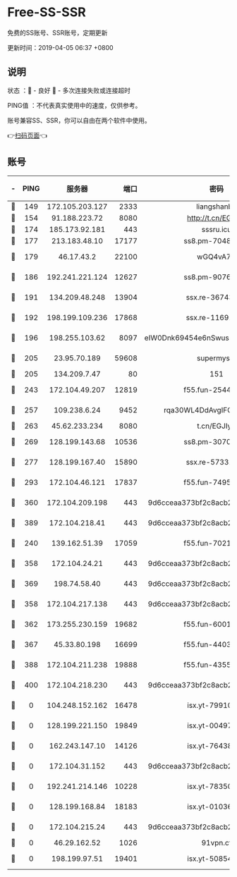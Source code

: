 # Free-SS-SSR

免费的SS账号、SSR账号，定期更新

更新时间：2019-04-05 06:37 +0800

## 说明

状态     ：🙂 - 良好 🙁 - 多次连接失败或连接超时

PING值   ：不代表真实使用中的速度，仅供参考。

账号兼容SS、SSR，你可以自由在两个软件中使用。

👉[扫码页面](https://liesauer.github.io/Free-SS-SSR/)👈

## 账号

|-|PING|服务器|端口|密码|加密方式|区域|
|:----:|:----:|:-----:|-----:|:----:|:----:|:----:|
|🙂|149|172.105.203.127|2333|liangshanbo|chacha20|JP|
|🙂|154|91.188.223.72|8080|http://t.cn/EGJIyrl|rc4-md5|RU|
|🙂|174|185.173.92.181|443|sssru.icu|rc4-md5|RU|
|🙂|177|213.183.48.10|17177|ss8.pm-70485550|rc4-md5|RU|
|🙂|179|46.17.43.2|22100|wGQ4vA7D|aes-256-gcm|RU|
|🙂|186|192.241.221.124|12627|ss8.pm-90761308|aes-256-cfb|US|
|🙂|191|134.209.48.248|13904|ssx.re-36743043|aes-256-cfb|US|
|🙂|192|198.199.109.236|17868|ssx.re-11691395|aes-256-cfb|US|
|🙂|196|198.255.103.62|8097|eIW0Dnk69454e6nSwuspv9DmS201tQ0D|aes-256-cfb|US|
|🙂|205|23.95.70.189|59608|supermyssr|chacha20-ietf|US|
|🙂|205|134.209.7.47|80|151|chacha20|US|
|🙂|243|172.104.49.207|12819|f55.fun-25442615|aes-256-cfb|SG|
|🙂|257|109.238.6.24|9452|rqa30WL4DdAvgIFG6Fs3znzTa|aes-256-cfb|FR|
|🙂|263|45.62.233.234|8080|t.cn/EGJIyrl|rc4-md5|CA|
|🙂|269|128.199.143.68|10536|ss8.pm-30707550|aes-256-cfb|SG|
|🙂|277|128.199.167.40|15890|ssx.re-57331403|aes-256-cfb|SG|
|🙂|293|172.104.46.121|17837|f55.fun-74959561|aes-256-cfb|SG|
|🙂|360|172.104.209.198|443|9d6cceaa373bf2c8acb22e60b6a58be6|aes-256-cfb|US|
|🙂|389|172.104.218.41|443|9d6cceaa373bf2c8acb22e60b6a58be6|aes-256-cfb|US|
|🙂|240|139.162.51.39|17059|f55.fun-70212251|aes-256-cfb|SG|
|🙂|358|172.104.24.21|443|9d6cceaa373bf2c8acb22e60b6a58be6|aes-256-cfb|US|
|🙂|369|198.74.58.40|443|9d6cceaa373bf2c8acb22e60b6a58be6|aes-256-cfb|US|
|🙁|358|172.104.217.138|443|9d6cceaa373bf2c8acb22e60b6a58be6|aes-256-cfb|US|
|🙁|362|173.255.230.159|19682|f55.fun-60016732|aes-256-cfb|US|
|🙁|367|45.33.80.198|16699|f55.fun-44032536|aes-256-cfb|US|
|🙁|388|172.104.211.238|19888|f55.fun-43554596|aes-256-cfb|US|
|🙁|400|172.104.218.230|443|9d6cceaa373bf2c8acb22e60b6a58be6|aes-256-cfb|US|
|🙁|0|104.248.152.162|16478|isx.yt-79910339|aes-256-cfb|SG|
|🙁|0|128.199.221.150|19849|isx.yt-00497856|aes-256-cfb|SG|
|🙁|0|162.243.147.10|14126|isx.yt-76438840|aes-256-cfb|US|
|🙁|0|172.104.31.152|443|9d6cceaa373bf2c8acb22e60b6a58be6|aes-256-cfb|US|
|🙁|0|192.241.214.146|10228|isx.yt-78350737|aes-256-cfb|US|
|🙁|0|128.199.168.84|18183|isx.yt-01036381|aes-256-cfb|SG|
|🙁|0|172.104.215.24|443|9d6cceaa373bf2c8acb22e60b6a58be6|aes-256-cfb|US|
|🙁|0|46.29.162.52|1026|91vpn.cf|rc4-md5|RU|
|🙁|0|198.199.97.51|19401|isx.yt-50854256|aes-256-cfb|US|
